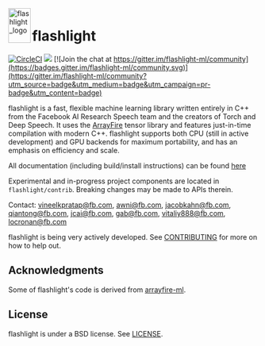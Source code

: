 <img align="left" width="45" height="70" src="flashlight_logo.png" alt="flashlight_logo"/>

# flashlight

[![CircleCI](https://circleci.com/gh/facebookresearch/flashlight.svg?style=svg)](https://circleci.com/gh/facebookresearch/flashlight)
[![](https://github.com/facebookresearch/flashlight/workflows/Publish%20Docker%20images/badge.svg)](https://hub.docker.com/r/flml/flashlight/tags)
[![Join the chat at https://gitter.im/flashlight-ml/community](https://badges.gitter.im/flashlight-ml/community.svg)](https://gitter.im/flashlight-ml/community?utm_source=badge&utm_medium=badge&utm_campaign=pr-badge&utm_content=badge)


flashlight is a fast, flexible machine learning library written entirely in C++
from the Facebook AI Research Speech team and the creators of Torch and
Deep Speech. It uses the [ArrayFire](https://github.com/arrayfire/arrayfire)
tensor library and features just-in-time compilation with modern C++.
flashlight supports both CPU (still in active development) and GPU backends for
maximum portability, and has an emphasis on efficiency and scale.

All documentation (including build/install instructions) can be found
[here](https://fl.readthedocs.io/en/latest/)

Experimental and in-progress project components are located in `flashlight/contrib`. Breaking changes may be made to APIs therein.

Contact: vineelkpratap@fb.com, awni@fb.com, jacobkahn@fb.com, qiantong@fb.com,
jcai@fb.com,  gab@fb.com, vitaliy888@fb.com, locronan@fb.com

flashlight is being very actively developed. See
[CONTRIBUTING](CONTRIBUTING.md) for more on how to help out.

## Acknowledgments
Some of flashlight's code is derived from
[arrayfire-ml](https://github.com/arrayfire/arrayfire-ml/).

## License
flashlight is under a BSD license. See [LICENSE](LICENSE).
